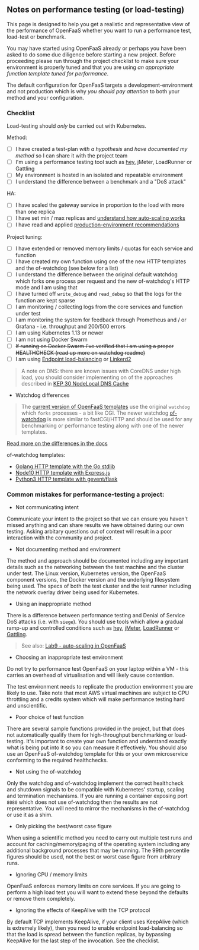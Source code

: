 ## Notes on performance testing (or load-testing)

This page is designed to help you get a realistic and representative view of the performance of OpenFaaS whether you want to run a performance test, load-test or benchmark.

You may have started using OpenFaaS already or perhaps you have been asked to do some due diligence before starting a new project. Before proceeding please run through the project checklist to make sure your environment is properly tuned and that you are using *an appropriate function template tuned for performance*.

The default configuration for OpenFaaS targets a development-environment and not production which is why *you should pay attention* to both your method and your configuration.

### Checklist

Load-testing should *only* be carried out with Kubernetes. 

Method:

* [ ] I have created a test-plan *with a hypothesis* and *have documented my method* so I can share it with the project team
* [ ] I'm using a performance testing tool such as [hey](https://github.com/rakyll/hey), jMeter, LoadRunner or Gattling
* [ ] My environment is hosted in an isolated and repeatable environment
* [ ] I understand the difference between a benchmark and a "DoS attack"

HA:

* [ ] I have scaled the gateway service in proportion to the load with more than one replica
* [ ] I have set min / max replicas and [understand how auto-scaling works](http://docs.openfaas.com/architecture/autoscaling/)
* [ ] I have read and applied [production-environment recommendations](https://docs.openfaas.com/architecture/production/)

Project tuning:

* [ ] I have extended or removed memory limits / quotas for each service and function
* [ ] I have created my own function using one of the new HTTP templates and the of-watchdog (see below for a list)
* [ ] I understand the difference between the original default watchdog which forks one process per request and the new of-watchdog's HTTP mode and I am using that
* [ ] I have turned off `write_debug` and `read_debug` so that the logs for the function are kept sparse
* [ ] I am monitoring / collecting logs from the core services and function under test
* [ ] I am monitoring the system for feedback through Prometheus and / or Grafana - i.e. throughput and 200/500 errors
* [ ] I am using Kubernetes 1.13 or newer
* [ ] I am not using Docker Swarm
* [ ] ~~If running on Docker Swarm I've verified that I am using a proper HEALTHCHECK (read up more on watchdog readme)~~
* [ ] I am using [Endpoint load-balancing](https://github.com/openfaas/faas-netes/tree/master/chart/openfaas#endpoint-load-balancing) or [Linkerd2](https://github.com/openfaas-incubator/openfaas-linkerd2)

> A note on DNS: there are known issues with CoreDNS under high load, you should consider implementing on of the approaches described in [KEP 30 NodeLocal DNS Cache](https://github.com/kubernetes/enhancements/blob/master/keps/sig-network/0030-nodelocal-dns-cache.md)

* Watchdog differences

> The [current version of OpenFaaS templates](https://github.com/openfaas/templates) use the original `watchdog` which `forks` processes - a bit like CGI. The newer watchdog [of-watchdog](https://github.com/openfaas-incubator/of-watchdog) is more similar to fastCGI/HTTP and should be used for any benchmarking or performance testing along with one of the newer templates.

[Read more on the differences in the docs](http://docs.openfaas.com/architecture/watchdog/)

of-watchdog templates:

* [Golang HTTP template with the Go stdlib](https://github.com/alexellis/golang-http-template)
* [Node10 HTTP template with Express.js](https://github.com/openfaas-incubator/node10-express-template)
* [Python3 HTTP template with gevent/flask](https://github.com/openfaas-incubator/python-flask-template)

### Common mistakes for performance-testing a project:

* Not communicating intent

Communicate your intent to the project so that we can ensure you haven't missed anything and can share results we have obtained during our own testing. Asking arbitary questions out of context will result in a poor interaction with the community and project.

* Not documenting method and environment

The method and approach should be documented including any important details such as the networking between the test machine and the cluster under test. The Linux version, Kubernetes version, the OpenFaaS component versions, the Docker version and the underlying filesystem being used. The specs of both the test cluster and the test runner including the network overlay driver being used for Kubernetes.

* Using an inappropriate method

There is a difference between performance testing and Denial of Service DoS attacks (i.e. with `siege`). You should use tools which allow a gradual ramp-up and controlled conditions such as [hey](https://github.com/rakyll/hey), [jMeter](https://jmeter.apache.org), [LoadRunner](https://en.wikipedia.org/wiki/LoadRunner) or [Gattling](https://gatling.io).

> See also: [Lab9 - auto-scaling in OpenFaaS](https://github.com/openfaas/workshop/blob/master/lab9.md)

* Choosing an inappropriate test environment

Do not try to performance test OpenFaaS on your laptop within a VM - this carries an overhead of virtualisation and will likely cause contention.

The test environment needs to replicate the production environment you are likely to use. Take note that most AWS virtual machines are subject to CPU throttling and a credits system which will make performance testing hard and unscientific.

* Poor choice of test function

There are several sample functions provided in the project, but that does not automatically qualify them for high-throughput benchmarking or load-testing. It's important to create your own function and understand exactly what is being put into it so you can measure it effectively. You should also use an OpenFaaS of-watchdog template for this or your own microservice conforming to the required healthchecks.

* Not using the of-watchdog

Only the watchdog and of-watchdog implement the correct healthcheck and shutdown signals to be compatible with Kubernetes' startup, scaling and termination mechanisms. If you are running a container exposing port `8080` which does not use of-watchdog then the results are not representative. You will need to mirror the mechanisms in the of-watchdog or use it as a shim.

* Only picking the best/worst case figure

When using a scientific method you need to carry out multiple test runs and account for caching/memory/paging of the operating system including any additional background processes that may be running. The 99th percentile figures should be used, not the best or worst case figure from arbitrary runs.

* Ignoring CPU / memory limits

OpenFaaS enforces memory limits on core services. If you are going to perform a high load test you will want to extend these beyond the defaults or remove them completely.

* Ignoring the effects of KeepAlive with the TCP protocol

By default TCP implements KeepAlive, if your client uses KeepAlive (which is extremely likely), then you need to enable endpoint load-balancing so that the load is spread between the function replicas, by bypassing KeepAlive for the last step of the invocation. See the checklist.
